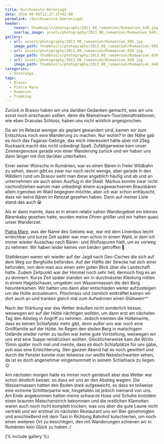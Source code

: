 ```yaml
---
title: Durchnässte Bärenjagd
date: 2014-09-05T12:27:27+02:00
permalink: /durchnaesste-baerenjagd/
header:
    teaser: thumbnails/photography/2013_08_rumaenien/Rumaenien_640.jpg
    overlay_image: assets/photography/2013_08_rumaenien/Rumaenien_640.jpg
gallery:
  - url: assets/photography/2013_08_rumaenien/Rumaenien_605.jpg
    image_path: thumbnails/photography/2013_08_rumaenien/Rumaenien_605.jpg
  - url: assets/photography/2013_08_rumaenien/Rumaenien_630.jpg
    image_path: thumbnails/photography/2013_08_rumaenien/Rumaenien_630.jpg
  - url: assets/photography/2013_08_rumaenien/Rumaenien_640.jpg
    image_path: thumbnails/photography/2013_08_rumaenien/Rumaenien_640.jpg
categories:
  - Unterwegs
tags:
  - Brasov
  - Piatra Mare
  - Rumänien
  - Trekking
---
```


Zurück in Brasov haben wir uns darüber Gedanken gemacht, was wir uns sonst noch anschauen sollten, 
denn die Mainstream-Touristenattraktionen, wie eben Draculas Schloss, haben uns nicht wirklich angesprochen.

Da wir im Retezat weniger als geplant gewandert sind, kamen wir zum Entschluss noch eine Wanderung zu machen. Nur wohin? 
In der Nähe gab es noch das Fagaras-Gebirge, das mich interessiert hätte aber mit 25kg Rucksack macht das nicht unbedingt Spaß. 
Zufälligerweise kam unser Zimmergenosse gerade von einer Wanderung zurück und wir haben uns dann länger mit ihm darüber unterhalten.

Einer seiner Wünsche in Rumänien, war es einen Bären in freier Wildbahn zu sehen, davon gibt es zwar nur noch recht wenige, 
aber gerade in den Wäldern rund um Brasov sieht man diese angeblich häufig und ab und an unternehmen sie auch einen Ausflug in die Stadt. 
Markus konnte zwar nicht nachvollziehen warum man unbedingt einem ausgewachsenen Braunbären allein irgendwo im Wald begegnen möchte, 
aber ich war schon enttäuscht, dass wir keine Bären im Retezat gesehen haben. Denn auf meiner Liste stand das auch 😀

Als er dann meinte, dass er in einem relativ nahen Wandergebiet ein kleines Bärenbaby gesehen hatte, 
wurden meine Ohren größer und wir hatten quasi unser Wanderziel.

[Piatra Mare](https://de.wikipedia.org/wiki/Piatra-Mare-Gebirge), was der Name des Gebiets war, 
war mit dem Linienbus leicht erreichbar und kurze Zeit später war man schon in einem Wald, 
in dem ich immer wieder Ausschau nach Bären- und Wolfsspuren hielt, um es vorweg zu nehmen: Wir haben leider keines von beiden getroffen 🙁

Stattdessen waren wir wieder auf der Jagd nach Geo-Caches die sich auf dem Weg zur Berghütte befanden. 
Auf der Hälfte der Strecke hat sich einer befunden, von dem man aus einen sehr guten Blick über die Landschaft hatte. 
Zudem Zeitpunkt war der Himmel noch sehr hell, dennoch fing es an zu donnern. Kurze Zeit später standen wir in 
durchnässter Kleidung mitten in einem Hagelschauer, umgeben von Wassermassen die den Berg herunterkamen. 
Wir hatten uns dann aber entschieden weiter aufzusteigen um die Hütte anzusteuern. 
Pitschnass und ziemlich entkräftet kamen wir dort auch an und tranken gleich mal zum Aufwärmen einen Glühwein^^

Nach der Stärkung war das Wetter draußen nicht sonderlich besser, weswegen wir auf der Hütte nächtigen wollten, 
um dann erst am nächsten Tag den Abstieg in Angriff zu nehmen. Jedoch meinten die Hüttenwirte, 
dass es keinen Schlafplatz mehr gibt, denn außer uns war noch eine Großfamilie auf der Hütte. 
Im Regen den steilen Berg in matschigem Gelände wieder runter zu laufen war keine gute Vorstellung, 
weswegen wir uns erst eine Suppe reindrücken wollten. Glücklicherweise kam die Wirtin 15min später noch mal und meinte, 
dass es doch Schlafplätze für uns gäbe, puh was eine Erleichterung. Den ganzen Abend hat es noch gewittert 
und durch die Fenster konnte man teilweise nur weiße Nebelschwarten sehen, da ist es doch angenehmer eingemummelt in seinem Schlafsack zu liegen. 😉

Am nächsten morgen hatte es immer noch genieselt aber das Wetter war schon deutlich besser, 
so dass wir uns an den Abstieg wagten. Die Wassermassen hatten den Boden stark aufgeweicht, 
so dass es teilweise eine extreme Schlitterpartie war, hingefallen ist jedoch niemand von uns. 
Am Ende angekommen hatten meine schwarze Hose und Schuhe trotzdem einen braunen Matschanstrich bekommen 
und die restlichen Klamotten waren auch noch nicht komplett trocken, was uns aber die gute Laune nicht vertrieb 
und wir erstmal im nächsten Restaurant uns ein Bier genehmigten und anschließend mit dem Taxi in Richtung Bahnhof kutschierten, 
um noch einen weiteren Ort zu besichtigen, den mit Wanderungen schienen wir in Rumänien kein Glück zu haben :/

{% include gallery %}